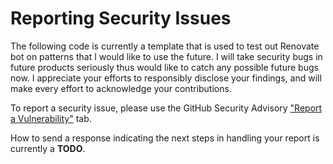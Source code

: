 # Reporting Security Issues

The following code is currently a template that is used to test out Renovate bot on patterns that I would like to use the future. I will take security bugs in future products seriously thus would like to catch any possible future bugs now. I appreciate your efforts to responsibly disclose your findings, and will make every effort to acknowledge your contributions.

To report a security issue, please use the GitHub Security Advisory ["Report a Vulnerability"](https://github.com/dsm23/dsm23-next-payloadcms-template/security/advisories/new) tab.

How to send a response indicating the next steps in handling your report is currently a **TODO**.
